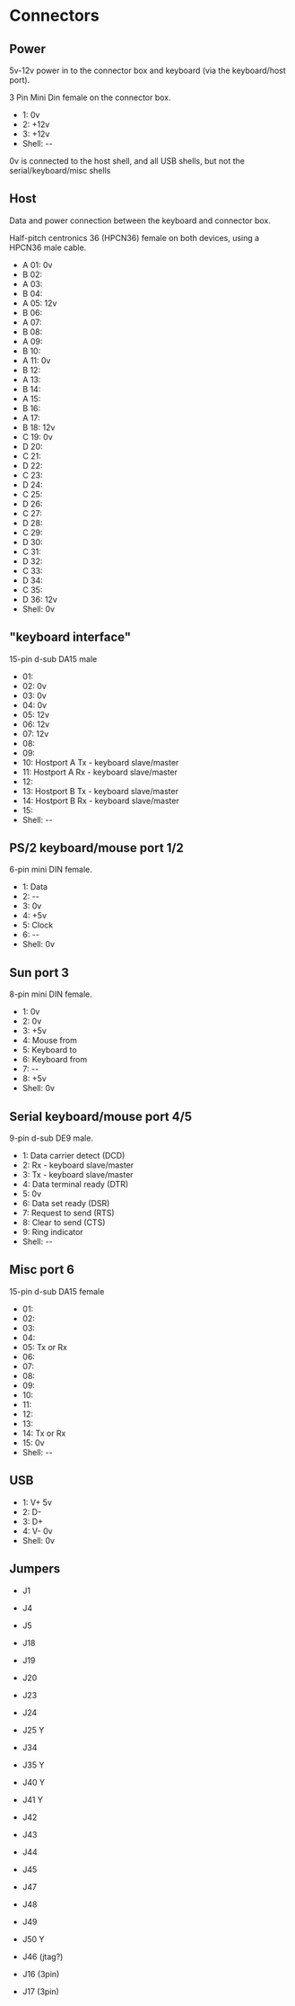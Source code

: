 # Connectors

## Power

5v-12v power in to the connector box and keyboard (via the keyboard/host port).

3 Pin Mini Din female on the connector box.

* 1: 0v
* 2: +12v
* 3: +12v
* Shell: --

0v is connected to the host shell, and all USB shells, but not the serial/keyboard/misc shells

## Host

Data and power connection between the keyboard and connector box.

Half-pitch centronics 36 (HPCN36) female on both devices, using a HPCN36 male cable.

* A 01: 0v
* B 02: 
* A 03: 
* B 04: 
* A 05: 12v
* B 06: 
* A 07: 
* B 08: 
* A 09: 
* B 10: 
* A 11: 0v
* B 12: 
* A 13: 
* B 14: 
* A 15: 
* B 16: 
* A 17: 
* B 18: 12v
* C 19: 0v
* D 20: 
* C 21: 
* D 22: 
* C 23: 
* D 24: 
* C 25: 
* D 26: 
* C 27: 
* D 28: 
* C 29: 
* D 30: 
* C 31: 
* D 32: 
* C 33: 
* D 34: 
* C 35: 
* D 36: 12v
* Shell: 0v

## "keyboard interface"

15-pin d-sub DA15 male

* 01: 
* 02: 0v
* 03: 0v
* 04: 0v
* 05: 12v
* 06: 12v
* 07: 12v
* 08: 
* 09: 
* 10: Hostport A Tx - keyboard slave/master
* 11: Hostport A Rx - keyboard slave/master
* 12: 
* 13: Hostport B Tx - keyboard slave/master
* 14: Hostport B Rx - keyboard slave/master
* 15: 
* Shell: --

## PS/2 keyboard/mouse port 1/2

6-pin mini DIN female.

* 1: Data
* 2: --
* 3: 0v
* 4: +5v
* 5: Clock
* 6: --
* Shell: 0v

## Sun port 3

8-pin mini DIN female.

* 1: 0v
* 2: 0v
* 3: +5v
* 4: Mouse from
* 5: Keyboard to
* 6: Keyboard from
* 7: --
* 8: +5v
* Shell: 0v

## Serial keyboard/mouse port 4/5

9-pin d-sub DE9 male.

* 1: Data carrier detect (DCD)
* 2: Rx - keyboard slave/master
* 3: Tx - keyboard slave/master
* 4: Data terminal ready (DTR)
* 5: 0v
* 6: Data set ready (DSR)
* 7: Request to send (RTS)
* 8: Clear to send (CTS)
* 9: Ring indicator
* Shell: --

## Misc port 6

15-pin d-sub DA15 female

* 01: 
* 02: 
* 03: 
* 04: 
* 05: Tx or Rx
* 06: 
* 07: 
* 08: 
* 09: 
* 10: 
* 11: 
* 12: 
* 13: 
* 14: Tx or Rx
* 15: 0v
* Shell: --

## USB

* 1: V+ 5v
* 2: D-
* 3: D+
* 4: V- 0v
* Shell: 0v

## Jumpers

* J1
* J4
* J5

* J18
* J19

* J20
* J23
* J24
* J25 Y

* J34
* J35 Y

* J40 Y
* J41 Y
* J42
* J43
* J44
* J45
* J47
* J48
* J49
* J50 Y

* J46 (jtag?)

* J16 (3pin)
* J17 (3pin)
